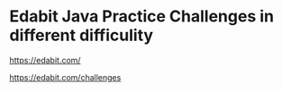 # Edabit Java Practice Challenges in different difficulity

https://edabit.com/

https://edabit.com/challenges
